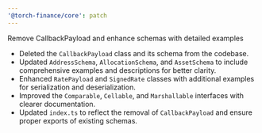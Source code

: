 ```yaml
---
'@torch-finance/core': patch
---
```


Remove CallbackPayload and enhance schemas with detailed examples

- Deleted the `CallbackPayload` class and its schema from the codebase.
- Updated `AddressSchema`, `AllocationSchema`, and `AssetSchema` to include comprehensive examples and descriptions for better clarity.
- Enhanced `RatePayload` and `SignedRate` classes with additional examples for serialization and deserialization.
- Improved the `Comparable`, `Cellable`, and `Marshallable` interfaces with clearer documentation.
- Updated `index.ts` to reflect the removal of `CallbackPayload` and ensure proper exports of existing schemas.
